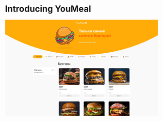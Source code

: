 # Introducing YouMeal
<img src="./img/screenshot.jpg" style="max-width: 100%; margin-left: auto; margin-right: auto;" />
